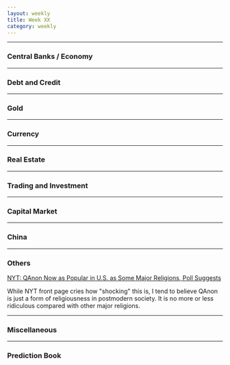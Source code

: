 ```yaml
---
layout: weekly
title: Week XX
category: weekly
---
```


---
### Central Banks / Economy

---
### Debt and Credit

---
### Gold

---
### Currency

---
### Real Estate

---
### Trading and Investment

---
### Capital Market

---
### China

---
### Others

[NYT: QAnon Now as Popular in U.S. as Some Major Religions, Poll Suggests](
https://www.nytimes.com/2021/05/27/us/politics/qanon-republicans-trump.html)

While NYT front page cries how "shocking" this is, I tend to believe QAnon is just a
form of religiousness in postmodern society. It is no more or less ridiculous
compared with other major religions.

---
### Miscellaneous

---
### Prediction Book
